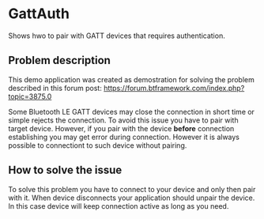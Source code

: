 # GattAuth
Shows hwo to pair with GATT devices that requires authentication.

## Problem description

This demo application was created as demostration for solving the problem described in this forum post: https://forum.btframework.com/index.php?topic=3875.0

Some Bluetooth LE GATT devices may close the connection in short time or simple rejects the connection. To avoid this issue you have to pair with target device. However, if you pair with the device **before** connection establishing you may get error during connection. However it is always possible to connectiont to such device without pairing.

## How to solve the issue

To solve this problem you have to connect to your device and only then pair with it. When device disconnects your application should unpair the device. In this case device will keep connection active as long as you need.

